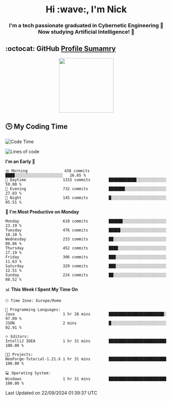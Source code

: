 <h1 align="center">Hi :wave:, I'm Nick</h1>

<h3 align="center">I'm a tech passionate graduated in Cybernetic Engineering 🤖<br>
Now studying Artificial Intelligence! 🧠</h3>


## :octocat: GitHub <a href="https://github.com/vn7n24fzkq/github-profile-summary-cards">Profile Sumamry</a>

<p align="center">
   <img style="height:170px;display:inline-block"  src="http://github-profile-summary-cards.vercel.app/api/cards/profile-details?username=CodeClimberNT&theme=github_dark" />
<!--    <img style="height:170px;display:inline-block"  src="http://github-profile-summary-cards.vercel.app/api/cards/repos-per-language?username=CodeClimberNT&theme=github_dark&exclude=" /> -->
</p>

 ## :clock3: My Coding Time 
 
<!--START_SECTION:waka-->
![Code Time](http://img.shields.io/badge/Code%20Time-370%20hrs%2043%20mins-blue)

![Lines of code](https://img.shields.io/badge/From%20Hello%20World%20I%27ve%20Written-3.1%20million%20lines%20of%20code-blue)

**I'm an Early 🐤** 

```text
🌞 Morning                438 commits         ████░░░░░░░░░░░░░░░░░░░░░   16.65 % 
🌆 Daytime                1315 commits        ████████████░░░░░░░░░░░░░   50.00 % 
🌃 Evening                732 commits         ███████░░░░░░░░░░░░░░░░░░   27.83 % 
🌙 Night                  145 commits         █░░░░░░░░░░░░░░░░░░░░░░░░   05.51 % 
```
📅 **I'm Most Productive on Monday** 

```text
Monday                   610 commits         ██████░░░░░░░░░░░░░░░░░░░   23.19 % 
Tuesday                  476 commits         █████░░░░░░░░░░░░░░░░░░░░   18.10 % 
Wednesday                233 commits         ██░░░░░░░░░░░░░░░░░░░░░░░   08.86 % 
Thursday                 452 commits         ████░░░░░░░░░░░░░░░░░░░░░   17.19 % 
Friday                   306 commits         ███░░░░░░░░░░░░░░░░░░░░░░   11.63 % 
Saturday                 329 commits         ███░░░░░░░░░░░░░░░░░░░░░░   12.51 % 
Sunday                   224 commits         ██░░░░░░░░░░░░░░░░░░░░░░░   08.52 % 
```


📊 **This Week I Spent My Time On** 

```text
🕑︎ Time Zone: Europe/Rome

💬 Programming Languages: 
Java                     1 hr 28 mins        ████████████████████████░   97.09 % 
JSON                     2 mins              █░░░░░░░░░░░░░░░░░░░░░░░░   02.91 % 

🔥 Editors: 
IntelliJ IDEA            1 hr 31 mins        █████████████████████████   100.00 % 

🐱‍💻 Projects: 
NeoForge-Tutorial-1.21.X 1 hr 31 mins        █████████████████████████   100.00 % 

💻 Operating System: 
Windows                  1 hr 31 mins        █████████████████████████   100.00 % 
```


 Last Updated on 22/09/2024 01:39:37 UTC
<!--END_SECTION:waka-->

